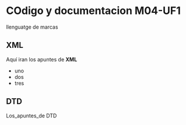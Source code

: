 # COdigo y documentacion M04-UF1
llenguatge de marcas

## XML 
Aquí iran los apuntes de **XML**

* uno
* dos
* tres

## DTD
Los_apuntes_de DTD